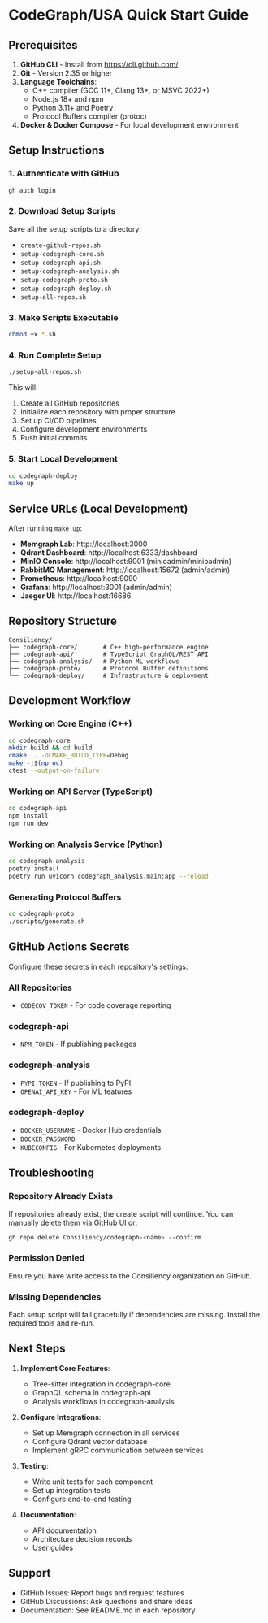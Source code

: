 # CodeGraph/USA Quick Start Guide

## Prerequisites

1. **GitHub CLI** - Install from https://cli.github.com/
2. **Git** - Version 2.35 or higher
3. **Language Toolchains**:
   - C++ compiler (GCC 11+, Clang 13+, or MSVC 2022+)
   - Node.js 18+ and npm
   - Python 3.11+ and Poetry
   - Protocol Buffers compiler (protoc)
4. **Docker & Docker Compose** - For local development environment

## Setup Instructions

### 1. Authenticate with GitHub

```bash
gh auth login
```

### 2. Download Setup Scripts

Save all the setup scripts to a directory:
- `create-github-repos.sh`
- `setup-codegraph-core.sh`
- `setup-codegraph-api.sh`
- `setup-codegraph-analysis.sh`
- `setup-codegraph-proto.sh`
- `setup-codegraph-deploy.sh`
- `setup-all-repos.sh`

### 3. Make Scripts Executable

```bash
chmod +x *.sh
```

### 4. Run Complete Setup

```bash
./setup-all-repos.sh
```

This will:
1. Create all GitHub repositories
2. Initialize each repository with proper structure
3. Set up CI/CD pipelines
4. Configure development environments
5. Push initial commits

### 5. Start Local Development

```bash
cd codegraph-deploy
make up
```

## Service URLs (Local Development)

After running `make up`:

- **Memgraph Lab**: http://localhost:3000
- **Qdrant Dashboard**: http://localhost:6333/dashboard
- **MinIO Console**: http://localhost:9001 (minioadmin/minioadmin)
- **RabbitMQ Management**: http://localhost:15672 (admin/admin)
- **Prometheus**: http://localhost:9090
- **Grafana**: http://localhost:3001 (admin/admin)
- **Jaeger UI**: http://localhost:16686

## Repository Structure

```
Consiliency/
├── codegraph-core/       # C++ high-performance engine
├── codegraph-api/        # TypeScript GraphQL/REST API
├── codegraph-analysis/   # Python ML workflows
├── codegraph-proto/      # Protocol Buffer definitions
└── codegraph-deploy/     # Infrastructure & deployment
```

## Development Workflow

### Working on Core Engine (C++)
```bash
cd codegraph-core
mkdir build && cd build
cmake .. -DCMAKE_BUILD_TYPE=Debug
make -j$(nproc)
ctest --output-on-failure
```

### Working on API Server (TypeScript)
```bash
cd codegraph-api
npm install
npm run dev
```

### Working on Analysis Service (Python)
```bash
cd codegraph-analysis
poetry install
poetry run uvicorn codegraph_analysis.main:app --reload
```

### Generating Protocol Buffers
```bash
cd codegraph-proto
./scripts/generate.sh
```

## GitHub Actions Secrets

Configure these secrets in each repository's settings:

### All Repositories
- `CODECOV_TOKEN` - For code coverage reporting

### codegraph-api
- `NPM_TOKEN` - If publishing packages

### codegraph-analysis
- `PYPI_TOKEN` - If publishing to PyPI
- `OPENAI_API_KEY` - For ML features

### codegraph-deploy
- `DOCKER_USERNAME` - Docker Hub credentials
- `DOCKER_PASSWORD`
- `KUBECONFIG` - For Kubernetes deployments

## Troubleshooting

### Repository Already Exists
If repositories already exist, the create script will continue. You can manually delete them via GitHub UI or:
```bash
gh repo delete Consiliency/codegraph-<name> --confirm
```

### Permission Denied
Ensure you have write access to the Consiliency organization on GitHub.

### Missing Dependencies
Each setup script will fail gracefully if dependencies are missing. Install the required tools and re-run.

## Next Steps

1. **Implement Core Features**:
   - Tree-sitter integration in codegraph-core
   - GraphQL schema in codegraph-api
   - Analysis workflows in codegraph-analysis

2. **Configure Integrations**:
   - Set up Memgraph connection in all services
   - Configure Qdrant vector database
   - Implement gRPC communication between services

3. **Testing**:
   - Write unit tests for each component
   - Set up integration tests
   - Configure end-to-end testing

4. **Documentation**:
   - API documentation
   - Architecture decision records
   - User guides

## Support

- GitHub Issues: Report bugs and request features
- GitHub Discussions: Ask questions and share ideas
- Documentation: See README.md in each repository